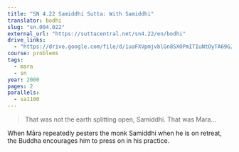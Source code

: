 ```yaml
---
title: "SN 4.22 Samiddhi Sutta: With Samiddhi"
translator: bodhi
slug: "sn.004.022"
external_url: "https://suttacentral.net/sn4.22/en/bodhi"
drive_links:
  - "https://drive.google.com/file/d/1uaFXVpmjvblGn8SXOPmITIuNtOyTA69G/view?usp=drivesdk"
course: problems
tags:
  - mara
  - sn
year: 2000
pages: 2
parallels:
  - sa1100
---
```


> That was not the earth splitting open, Samiddhi. That was Mara...

When Māra repeatedly pesters the monk Samiddhi when he is on retreat, the Buddha encourages him to press on in his practice.
